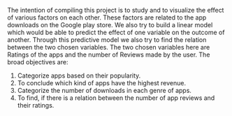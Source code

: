 The intention of compiling this project is to study and to visualize the effect of various factors
on each other. These factors are related to the app downloads on the Google play store. We also try to build a linear model which would be able to predict the effect of one variable on the outcome of another. Through this predictive model we also try to find the relation between the two chosen variables. The two chosen variables here are Ratings of the apps and the number of Reviews made by the user. The broad objectives are:
1. Categorize apps based on their popularity.
2. To conclude which kind of apps have the highest revenue.
3. Categorize the number of downloads in each genre of apps.
4. To find, if there is a relation between the number of app reviews and their ratings.
 
